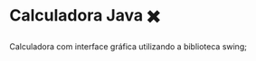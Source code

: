 #  Calculadora Java :heavy_multiplication_x:

Calculadora com interface gráfica utilizando a biblioteca swing;
